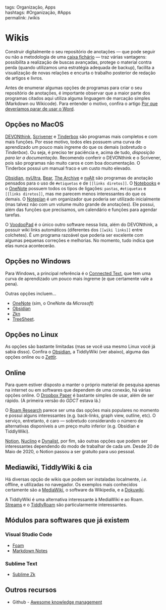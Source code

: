 tags: Organização, Apps  
hashtags: #Organização, #Apps  
permalink: /wikis

# Wikis
Construir digitalmente o seu repositório de anotações — que pode seguir ou não a metodologia de uma [caixa fichário](zettelkasten) — traz várias vantagens: possibilita a realização de buscas avançadas, protege o material contra perda (quando utilizamos uma estratégia adequada de backup), facilita a visualização de novas relações e encurta o trabalho posterior de redação de artigos e livros.  

Antes de enumerar algumas opções de programas para criar o seu repositório de anotações, é importante observar que a maior parte dos programas citados aqui utiliza alguma linguagem de marcação simples (Markdown ou Wikicode). Para entender o motivo, confira o artigo [Por que deveríamos parar de usar o Word](markdown-versus-word).
 
## Opções no MacOS  

[DEVONthink](devonthink-3), [Scrivener](scrivener) e [Tinderbox](Tinderbox) são programas mais completos e com mais funções. Por esse motivo, todos eles possuem uma curva de aprendizado um pouco mais íngreme do que os demais (sobretudo o *Tinderbox*). Ou seja, é preciso ter paciência e, acima de tudo, *disposição para ler a documentação*.  Recomendo conferir o DEVONthink e o Scrivener, pois são programas não muito caros e com boa documentação. O Tinderbox possui um manual fraco e um custo muito elevado.

[Obsidian](Obsidian), [nvUltra](https://nvultra.com), [Bear](https://bear.app), [The Archive](https://zettelkasten.de/the-archive/) e [nvAlt](https://brettterpstra.com/projects/nvalt/) são programas de anotação pensados para o uso de `#etiquetas` e de `[[links diretos]]`.  O [Notebooks](https://www.notebooksapp.com) e o [OneNote](https://www.onenote.com) possuem todos os tipos de ligações: `pastas`, `#etiquetas` e `[[links diretos]]`, mas me parecem menos interessantes do que os demais.  O [Noteplan](https://noteplan.co) é um organizador que poderia ser utilizado inicialmente (mas talvez não com um volume muito grande de anotações). Ele possui, além das funções que precisamos, um calendário e funções para agendar tarefas. 

O [VoodooPad](http://www.voodoopad.com) é o único outro software nessa lista, além do DEVONthink, a possuir wiki links automáticos (diferentes dos `[[wiki links]]` entre colchetes). É um programa razoável que poderia ser excelente com algumas pequenas correções e melhorias. No momento, tudo indica que elas nunca acontecerão. 


## Opções no Windows

Para Windows, a principal referência é o [Connected Text](Connected-Text), que tem uma curva de aprendizado um pouco mais íngreme (e que certamente vale a pena). 

Outras opções incluem... 

- [OneNote](https://www.onenote.com) (sim, o OneNote da *Microsoft*)
- [Obsidian](Obsidian)
- [Zkn](http://zettelkasten.danielluedecke.de/en/)
- [TreeSheet](http://strlen.com/treesheets/).

## Opções no Linux

As opções são bastante limitadas (mas se você usa mesmo Linux você já sabia disso). Confira o [Obsidian](Obsidian), a TiddlyWiki (ver abaixo), alguma das opções online ou o [Zettlr](https://www.zettlr.com).

## Online

Para quem estiver disposto a manter o próprio material de pesquisa apenas na internet ou em softwares que dependem de uma conexão, há várias opções online. O [Dropbox Paper](https://paper.dropbox.com) é bastante simples de usar, além de ser rápido. (A primeira versão do *GDCT* estava lá.) 

O [Roam Research](https://roamresearch.com) parece ser uma das opções mais populares no momento e possui alguns interessantes (e.g. back-links, graph view, outline, etc). O serviço, entretanto,  é caro — sobretudo considerando o número de alternativas disponíveis a um preço muito inferior (e.g. Obsidian e TiddlyWiki).

[Notion](https://www.notion.so/), [Nuclino](https://www.nuclino.com) e [Dynalist](https://dynalist.io), por fim, são outras opções que podem ser interessantes dependendo do modo de trabalhar de cada um. Desde 20 de Maio de 2020, o Notion passou a ser gratuito para uso pessoal.


## Mediawiki, TiddlyWiki & cia

Há diversas opção de wikis que podem ser instaladas localmente, *i.e.* offline, e utilizadas no navegador. Os exemplos mais conhecidos certamente são a [MediaWiki](https://bitnami.com/stack/mediawiki/installer), o software da Wikipedia, e a [Dokuwiki](https://bitnami.com/stack/dokuwiki).

A TiddlyWiki é uma alternativa interessante à MediaWiki e ao Roam.  [Streams](https://saqimtiaz.github.io/sq-tw/bullets.html) e o [TiddlyRoam](https://joekroese.github.io/tiddlyroam/) são particularmente interessantes.

## Módulos para softwares que já existem 

### Visual Studio Code

- [Foam](https://foambubble.github.io/foam/)
- [Markdown Notes](https://marketplace.visualstudio.com/items?itemName=kortina.vscode-markdown-notes)

### Sublime Text

- [Sublime Zk](https://github.com/renerocksai/sublime_zk)


## Outros recursos

- Github - [Awesome knowledge management](https://github.com/brettkromkamp/awesome-knowledge-management)